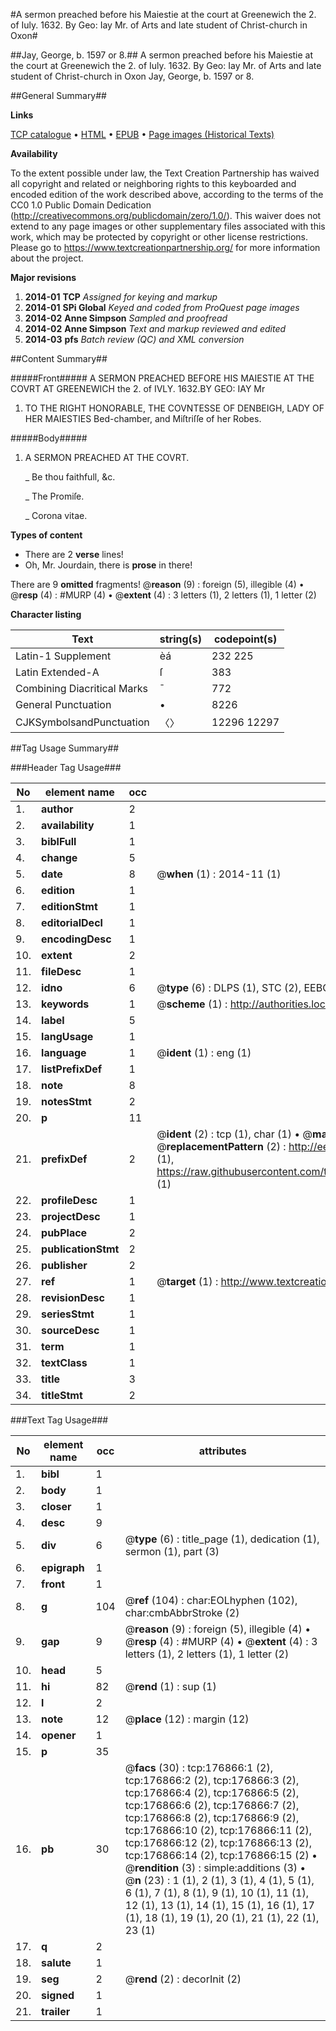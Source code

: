 #A sermon preached before his Maiestie at the court at Greenewich the 2. of Iuly. 1632. By Geo: Iay Mr. of Arts and late student of Christ-church in Oxon#

##Jay, George, b. 1597 or 8.##
A sermon preached before his Maiestie at the court at Greenewich the 2. of Iuly. 1632. By Geo: Iay Mr. of Arts and late student of Christ-church in Oxon
Jay, George, b. 1597 or 8.

##General Summary##

**Links**

[TCP catalogue](http://www.ota.ox.ac.uk/tcp/)  • 
[HTML](http://tei.it.ox.ac.uk/tcp/Texts-HTML/free/B14/B14212.html)  • 
[EPUB](http://tei.it.ox.ac.uk/tcp/Texts-EPUB/free/B14/B14212.epub) • 
[Page images (Historical Texts)](https://historicaltexts.jisc.ac.uk/eebo-99838947e)

**Availability**

To the extent possible under law, the Text Creation Partnership has waived all copyright and related or neighboring rights to this keyboarded and encoded edition of the work described above, according to the terms of the CC0 1.0 Public Domain Dedication (http://creativecommons.org/publicdomain/zero/1.0/). This waiver does not extend to any page images or other supplementary files associated with this work, which may be protected by copyright or other license restrictions. Please go to https://www.textcreationpartnership.org/ for more information about the project.

**Major revisions**

1. __2014-01__ __TCP__ *Assigned for keying and markup*
1. __2014-01__ __SPi Global__ *Keyed and coded from ProQuest page images*
1. __2014-02__ __Anne Simpson__ *Sampled and proofread*
1. __2014-02__ __Anne Simpson__ *Text and markup reviewed and edited*
1. __2014-03__ __pfs__ *Batch review (QC) and XML conversion*

##Content Summary##

#####Front#####
A SERMON PREACHED BEFORE HIS MAIESTIE AT THE COVRT AT GREENEWICH the 2. of IVLY. 1632.BY GEO: IAY Mr
1. TO THE RIGHT HONORABLE, THE COVNTESSE OF DENBEIGH, LADY OF HER MAIESTIES Bed-chamber, and Miſtriſſe of her Robes.

#####Body#####

1. A SERMON PREACHED AT THE COVRT.

    _ Be thou faithfull, &c.

    _ The Promiſe.

    _ Corona vitae.

**Types of content**

  * There are 2 **verse** lines!
  * Oh, Mr. Jourdain, there is **prose** in there!

There are 9 **omitted** fragments! 
 @__reason__ (9) : foreign (5), illegible (4)  •  @__resp__ (4) : #MURP (4)  •  @__extent__ (4) : 3 letters (1), 2 letters (1), 1 letter (2)

**Character listing**


|Text|string(s)|codepoint(s)|
|---|---|---|
|Latin-1 Supplement|èá|232 225|
|Latin Extended-A|ſ|383|
|Combining             Diacritical Marks|̄|772|
|General Punctuation|•|8226|
|CJKSymbolsandPunctuation|〈〉|12296 12297|

##Tag Usage Summary##

###Header Tag Usage###

|No|element name|occ|attributes|
|---|---|---|---|
|1.|__author__|2||
|2.|__availability__|1||
|3.|__biblFull__|1||
|4.|__change__|5||
|5.|__date__|8| @__when__ (1) : 2014-11 (1)|
|6.|__edition__|1||
|7.|__editionStmt__|1||
|8.|__editorialDecl__|1||
|9.|__encodingDesc__|1||
|10.|__extent__|2||
|11.|__fileDesc__|1||
|12.|__idno__|6| @__type__ (6) : DLPS (1), STC (2), EEBO-CITATION (1), PROQUEST (1), VID (1)|
|13.|__keywords__|1| @__scheme__ (1) : http://authorities.loc.gov/ (1)|
|14.|__label__|5||
|15.|__langUsage__|1||
|16.|__language__|1| @__ident__ (1) : eng (1)|
|17.|__listPrefixDef__|1||
|18.|__note__|8||
|19.|__notesStmt__|2||
|20.|__p__|11||
|21.|__prefixDef__|2| @__ident__ (2) : tcp (1), char (1)  •  @__matchPattern__ (2) : ([0-9\-]+):([0-9IVX]+) (1), (.+) (1)  •  @__replacementPattern__ (2) : http://eebo.chadwyck.com/downloadtiff?vid=$1&page=$2 (1), https://raw.githubusercontent.com/textcreationpartnership/Texts/master/tcpchars.xml#$1 (1)|
|22.|__profileDesc__|1||
|23.|__projectDesc__|1||
|24.|__pubPlace__|2||
|25.|__publicationStmt__|2||
|26.|__publisher__|2||
|27.|__ref__|1| @__target__ (1) : http://www.textcreationpartnership.org/docs/. (1)|
|28.|__revisionDesc__|1||
|29.|__seriesStmt__|1||
|30.|__sourceDesc__|1||
|31.|__term__|1||
|32.|__textClass__|1||
|33.|__title__|3||
|34.|__titleStmt__|2||


###Text Tag Usage###

|No|element name|occ|attributes|
|---|---|---|---|
|1.|__bibl__|1||
|2.|__body__|1||
|3.|__closer__|1||
|4.|__desc__|9||
|5.|__div__|6| @__type__ (6) : title_page (1), dedication (1), sermon (1), part (3)|
|6.|__epigraph__|1||
|7.|__front__|1||
|8.|__g__|104| @__ref__ (104) : char:EOLhyphen (102), char:cmbAbbrStroke (2)|
|9.|__gap__|9| @__reason__ (9) : foreign (5), illegible (4)  •  @__resp__ (4) : #MURP (4)  •  @__extent__ (4) : 3 letters (1), 2 letters (1), 1 letter (2)|
|10.|__head__|5||
|11.|__hi__|82| @__rend__ (1) : sup (1)|
|12.|__l__|2||
|13.|__note__|12| @__place__ (12) : margin (12)|
|14.|__opener__|1||
|15.|__p__|35||
|16.|__pb__|30| @__facs__ (30) : tcp:176866:1 (2), tcp:176866:2 (2), tcp:176866:3 (2), tcp:176866:4 (2), tcp:176866:5 (2), tcp:176866:6 (2), tcp:176866:7 (2), tcp:176866:8 (2), tcp:176866:9 (2), tcp:176866:10 (2), tcp:176866:11 (2), tcp:176866:12 (2), tcp:176866:13 (2), tcp:176866:14 (2), tcp:176866:15 (2)  •  @__rendition__ (3) : simple:additions (3)  •  @__n__ (23) : 1 (1), 2 (1), 3 (1), 4 (1), 5 (1), 6 (1), 7 (1), 8 (1), 9 (1), 10 (1), 11 (1), 12 (1), 13 (1), 14 (1), 15 (1), 16 (1), 17 (1), 18 (1), 19 (1), 20 (1), 21 (1), 22 (1), 23 (1)|
|17.|__q__|2||
|18.|__salute__|1||
|19.|__seg__|2| @__rend__ (2) : decorInit (2)|
|20.|__signed__|1||
|21.|__trailer__|1||
